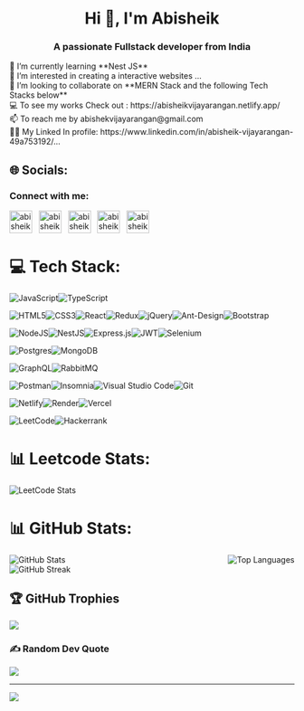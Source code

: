 <h1 align="center">Hi 👋, I'm Abisheik</h1>
<h3 align="center">A passionate Fullstack developer from India</h3>
🌱 I’m currently learning **Nest JS**<br>
👀 I’m interested in creating a interactive websites ...<br>
👯 I’m looking to collaborate on **MERN Stack and the following Tech Stacks below**<br>
💻 To see my works Check out : https://abisheikvijayarangan.netlify.app/<br>
📫 To reach me by abishekvijayarangan@gmail.com<br>
👨‍💻 My Linked In profile: https://www.linkedin.com/in/abisheik-vijayarangan-49a753192/...


## 🌐 Socials:
<h3 align="left">Connect with me:</h3>
<p align="left">
 <a href="https://www.leetcode.com/abisheik88" target="blank"><img align="center" src="https://raw.githubusercontent.com/rahuldkjain/github-profile-readme-generator/master/src/images/icons/Social/leet-code.svg" alt="abisheik88" height="40" width="40" /></a> &nbsp;
<a href="https://twitter.com/abisheiktime" target="blank"><img align="center" src="https://raw.githubusercontent.com/rahuldkjain/github-profile-readme-generator/master/src/images/icons/Social/twitter.svg" alt="abisheiktime" height="40" width="40" /></a> &nbsp;
<a href="https://linkedin.com/in/abisheik vijayarangan" target="blank"><img align="center" src="https://raw.githubusercontent.com/rahuldkjain/github-profile-readme-generator/master/src/images/icons/Social/linked-in-alt.svg" alt="abisheik vijayarangan" height="40" width="40" /></a> &nbsp;
 <a href="https://discord.gg/dFMkS44mSA" target="blank"><img align="center" src="https://raw.githubusercontent.com/rahuldkjain/github-profile-readme-generator/888aff31e1d26dd2a6acf6afebbc34970aeb0118/src/images/icons/Social/discord.svg" alt="abisheik88" height="40" width="40" /></a> &nbsp;
  <a href="https://instagram.com/abisheik_99" target="blank"><img align="center" src="https://raw.githubusercontent.com/rahuldkjain/github-profile-readme-generator/888aff31e1d26dd2a6acf6afebbc34970aeb0118/src/images/icons/Social/instagram.svg" alt="abisheik88" height="40" width="40" /></a>
</p>

# 💻 Tech Stack:
![JavaScript](https://img.shields.io/badge/javascript-%23323330.svg?style=for-the-badge&logo=javascript&logoColor=%23F7DF1E)![TypeScript](https://img.shields.io/badge/typescript-%23007ACC.svg?style=for-the-badge&logo=typescript&logoColor=white)

![HTML5](https://img.shields.io/badge/html5-%23E34F26.svg?style=for-the-badge&logo=html5&logoColor=white)![CSS3](https://img.shields.io/badge/css3-%231572B6.svg?style=for-the-badge&logo=css3&logoColor=white)![React](https://img.shields.io/badge/react-%2320232a.svg?style=for-the-badge&logo=react&logoColor=%2361DAFB)![Redux](https://img.shields.io/badge/Redux-764ABC?style=for-the-badge&logo=redux&logoColor=white)![jQuery](https://img.shields.io/badge/jquery-%230769AD.svg?style=for-the-badge&logo=jquery&logoColor=white)![Ant-Design](https://img.shields.io/badge/-AntDesign-%230170FE?style=for-the-badge&logo=ant-design&logoColor=white)![Bootstrap](https://img.shields.io/badge/bootstrap-%238511FA.svg?style=for-the-badge&logo=bootstrap&logoColor=white)

 ![NodeJS](https://img.shields.io/badge/node.js-6DA55F?style=for-the-badge&logo=node.js&logoColor=white)![NestJS](https://img.shields.io/badge/nestjs-%23E0234E.svg?style=for-the-badge&logo=nestjs&logoColor=white)![Express.js](https://img.shields.io/badge/express.js-%23404d59.svg?style=for-the-badge&logo=express&logoColor=%2361DAFB)![JWT](https://img.shields.io/badge/JWT-black?style=for-the-badge&logo=JSON%20web%20tokens)![Selenium](https://img.shields.io/badge/-selenium-%43B02A?style=for-the-badge&logo=selenium&logoColor=white)

 ![Postgres](https://img.shields.io/badge/postgres-%23316192.svg?style=for-the-badge&logo=postgresql&logoColor=white)![MongoDB](https://img.shields.io/badge/MongoDB-%234ea94b.svg?style=for-the-badge&logo=mongodb&logoColor=white)

![GraphQL](https://img.shields.io/badge/-GraphQL-E10098?style=for-the-badge&logo=graphql&logoColor=white)![RabbitMQ](https://img.shields.io/badge/Rabbitmq-FF6600?style=for-the-badge&logo=rabbitmq&logoColor=white)

![Postman](https://img.shields.io/badge/Postman-FF6C37?style=for-the-badge&logo=postman&logoColor=white)![Insomnia](https://img.shields.io/badge/Insomnia-black?style=for-the-badge&logo=insomnia&logoColor=5849BE)![Visual Studio Code](https://img.shields.io/badge/Visual%20Studio%20Code-0078d7.svg?style=for-the-badge&logo=visual-studio-code&logoColor=white)![Git](https://img.shields.io/badge/git-%23F05033.svg?style=for-the-badge&logo=git&logoColor=white)

![Netlify](https://img.shields.io/badge/netlify-%23000000.svg?style=for-the-badge&logo=netlify&logoColor=#00C7B7)![Render](https://img.shields.io/badge/Render-%46E3B7.svg?style=for-the-badge&logo=render&logoColor=white)![Vercel](https://img.shields.io/badge/vercel-%23000000.svg?style=for-the-badge&logo=vercel&logoColor=white)

![LeetCode](https://img.shields.io/badge/LeetCode-000000?style=for-the-badge&logo=LeetCode&logoColor=#d16c06)![Hackerrank](https://img.shields.io/badge/-Hackerrank-2EC866?style=for-the-badge&logo=HackerRank&logoColor=white)

 # 📊 Leetcode Stats:
 ![LeetCode Stats](https://leetcode.card.workers.dev/abisheik88?theme=dark&font=source_code_pro&extension=null)

# 📊 GitHub Stats:
<div style="display: flex; justify-content: space-between;">
    <img src="https://github-readme-stats.vercel.app/api?username=abisheik88&theme=highcontrast&hide_border=true&include_all_commits=true&count_private=true" alt="GitHub Stats" />
    <img src="https://github-readme-stats.vercel.app/api/top-langs/?username=abisheik88&theme=highcontrast&hide_border=true&include_all_commits=true&count_private=true&layout=compact" alt="Top Languages" />
</div>

<div style="display: flex; justify-content: space-between;">
    
 <img src="https://github-readme-streak-stats.herokuapp.com/?user=abisheik88&theme=highcontrast&hide_border=true" alt="GitHub Streak" />
</div>


## 🏆 GitHub Trophies
![](https://github-profile-trophy.vercel.app/?username=abisheik88&theme=tokyonight&no-frame=false&no-bg=false&margin-w=4)

### ✍️ Random Dev Quote
![](https://quotes-github-readme.vercel.app/api?type=horizontal&theme=tokyonight)

---
[![](https://visitcount.itsvg.in/api?id=abisheik88&label=Profile%20Views&color=12&pretty=false)](https://visitcount.itsvg.in)
